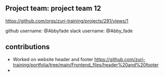 ## Project team: project team 12 
https://github.com/orgs/zuri-training/projects/291/views/1

github username: @Abbyfade
slack username: @Abby_fade

## contributions
* Worked on website header and footer
https://github.com/zuri-training/portfolia/tree/main/Frontend_files/header%20and%20footer
* 
